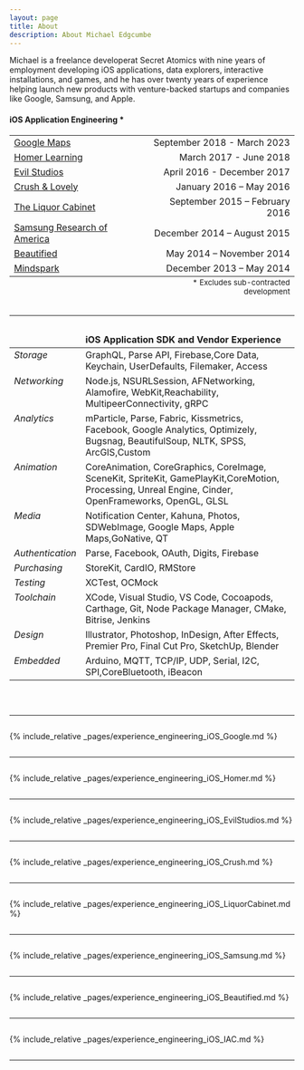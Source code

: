 ```yaml
---
layout: page
title: About
description: About Michael Edgcumbe
---
```


<a name="summary"></a>
<p>Michael is a freelance developerat Secret Atomics with nine years of employment developing iOS applications, data explorers, interactive installations, and games, and he has over twenty years of experience helping launch new products with venture-backed startups and companies like Google, Samsung, and Apple.</p>

#### iOS Application Engineering *

<table style="width:100%">
<tr><td><a href="#google-maps">Google Maps</a></td><td align="right">September 2018 - March 2023</td></tr>
<tr><td><a href="#homer-learning">Homer Learning</a></td><td align="right">March 2017 - June 2018</td></tr>
<tr><td><a href="#evil-studios">Evil Studios</a></td><td align="right">April 2016 - December 2017</td></tr>
<tr><td><a href="#crush-and-lovely">Crush & Lovely</a></td><td align="right">January 2016 – May 2016</td></tr>
<tr><td><a href="#liquor-cabinet">The Liquor Cabinet</a></td><td align="right">September 2015 – February 2016</td></tr>
<tr><td><a href="#samsung">Samsung Research of America</a></td><td align="right">December 2014 – August 2015</td></tr>
<tr><td><a href="#beautified">Beautified</a></td><td align="right">May 2014 – November 2014</td></tr>
<tr><td><a href="#mindspark">Mindspark</a></td><td align="right">December 2013 – May 2014</td></tr>
<tfoot><tr><td></td><td align="right"><sub>* Excludes sub-contracted development</sub></td></tr></tfoot>
</table>

```

```

<hr>

```

```

<table style="width:100%" cellpadding="10">
	<thead><tr><td></td><td><b>iOS Application SDK and Vendor Experience</b></td></tr></thead>
	<tr><td valign="top"><em>Storage</em></td><td>GraphQL, Parse API, Firebase,Core Data, Keychain,
UserDefaults, Filemaker, Access</td></tr>
	<tr><td valign="top"><em>Networking</em></td><td>Node.js, NSURLSession, AFNetworking, Alamofire,
WebKit,Reachability, MultipeerConnectivity, gRPC</td></tr>
	<tr><td valign="top"><em>Analytics</em></td><td>mParticle, Parse, Fabric, Kissmetrics, Facebook, Google
Analytics, Optimizely, Bugsnag, BeautifulSoup, NLTK,
SPSS, ArcGIS,Custom</td></tr>
	<tr><td valign="top"><em>Animation</em></td><td>CoreAnimation, CoreGraphics, CoreImage, SceneKit,
SpriteKit, GamePlayKit,CoreMotion, Processing, Unreal Engine,
Cinder, OpenFrameworks, OpenGL, GLSL</td></tr>
	<tr><td valign="top"><em>Media</em></td><td>Notification Center, Kahuna, Photos, SDWebImage, Google
Maps, Apple Maps,GoNative, QT</td></tr>
	<tr><td valign="top"><em>Authentication</em></td><td>Parse, Facebook, OAuth, Digits, Firebase</td></tr>
	<tr><td valign="top"><em>Purchasing</em></td><td>StoreKit, CardIO, RMStore</td></tr>
	<tr><td valign="top"><em>Testing</em></td><td>XCTest, OCMock</td></tr>
	<tr><td valign="top"><em>Toolchain</em></td><td>XCode, Visual Studio, VS Code, Cocoapods, Carthage, Git, Node
Package Manager, CMake, Bitrise, Jenkins</td></tr>
	<tr><td valign="top"><em>Design</em></td><td>Illustrator, Photoshop, InDesign, After Effects, Premier
Pro, Final Cut Pro, SketchUp, Blender</td></tr>
	<tr><td valign="top"><em>Embedded</em></td><td>Arduino, MQTT, TCP/IP, UDP, Serial, I2C,
SPI,CoreBluetooth, iBeacon</td></tr>
</table>
<br>

```

```
<hr>

```

```

{% include_relative _pages/experience_engineering_iOS_Google.md %}

```

```

<hr>

```

```

{% include_relative _pages/experience_engineering_iOS_Homer.md %}

```

```

<hr>

```

```

{% include_relative _pages/experience_engineering_iOS_EvilStudios.md %}

```

```

<hr>

```

```

{% include_relative _pages/experience_engineering_iOS_Crush.md %}

```

```

<hr>

```

```

{% include_relative _pages/experience_engineering_iOS_LiquorCabinet.md %}

```

```

<hr>

```

```

{% include_relative _pages/experience_engineering_iOS_Samsung.md %}

```

```

<hr>

```

```

{% include_relative _pages/experience_engineering_iOS_Beautified.md %}

```

```

<hr>

```

```

{% include_relative _pages/experience_engineering_iOS_IAC.md %}

```

```

<hr>

```

```
